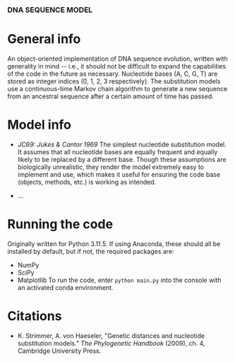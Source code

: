 ### DNA SEQUENCE MODEL

# General info
An object-oriented implementation of DNA sequence evolution, written with generality in mind -- i.e., it should not be difficult to expand the capabilities of the code in the future as necessary. Nucleotide bases (A, C, G, T) are stored as integer indices (0, 1, 2, 3 respectively). The substitution models use a continuous-time Markov chain algorithm to generate a new sequence from an ancestral sequence after a certain amount of time has passed.

# Model info
- *JC69: Jukes & Cantor 1969*
    The simplest nucleotide substitution model. It assumes that all nucleotide bases are equally frequent and equally likely to be replaced by a different base. Though these assumptions are biologically unrealistic, they render the model extremely easy to implement and use, which makes it useful for ensuring the code base (objects, methods, etc.) is working as intended.

- ...

# Running the code
Originally written for Python 3.11.5. If using Anaconda, these should all be installed by default, but if not, the required packages are:
- NumPy
- SciPy
- Matplotlib
To run the code, enter `python main.py` into the console with an activated conda environment.

# Citations
* K. Strimmer, A. von Haeseler, "Genetic distances and nucleotide substitution models." *The Phylogenetic Handbook* (2009), ch. 4, Cambridge University Press.
